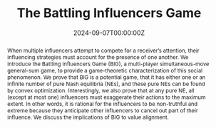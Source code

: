 ---
title: "The Battling Influencers Game"
authors:
- admin
date: "2024-09-07T00:00:00Z"
# doi: ""

# Schedule page publish date (NOT publication's date).
publishDate: "2024-09-20T00:00:00Z"

# Publication type.
# Accepts a single type but formatted as a YAML list (for Hugo requirements).
# Enter a publication type from the CSL standard.
# publication_types: ["Working Project"]

# Publication name and optional abbreviated publication name.
# publication: ""
# publication_short: ""

abstract: When multiple influencers attempt to compete for a receiver’s attention, their influencing strategies must account for the presence of one another. We introduce the Battling Influencers Game (BIG), a multi-player simultaneous-move general-sum game, to provide a game-theoretic characterization of this social phenomenon. We prove that BIG is a potential game, that it has either one or an infinite number of pure Nash equilibria (NEs), and these pure NEs can be found by convex optimization. Interestingly, we also prove that at any pure NE, all (except at most one) influencers must exaggerate their actions to the maximum extent. In other words, it is rational for the influencers to be non-truthful and extreme because they anticipate other influencers to cancel out part of their influence. We discuss the implications of BIG to value alignment.

# Summary. An optional shortened abstract.
# summary:

tags:
- Game Theory, Value Alignment

featured: false

links:
# - name: Custom Link
#   url: http://example.org
url_pdf: ''
# url_code: 'https://github.com/HugoBlox/hugo-blox-builder'
# url_dataset: '#'
# url_poster: '#'
# url_project: ''
# url_slides: ''
# url_source: '#'
# url_video: '#'

# Featured image
# To use, add an image named `featured.jpg/png` to your page's folder. 
# image:
#   caption: 'Image credit: [**Unsplash**](https://unsplash.com/photos/s9CC2SKySJM)'
#   focal_point: ""
#   preview_only: false

# Associated Projects (optional).
#   Associate this publication with one or more of your projects.
#   Simply enter your project's folder or file name without extension.
#   E.g. `internal-project` references `content/project/internal-project/index.md`.
#   Otherwise, set `projects: []`.
# projects:
# - internal-project

# Slides (optional).
#   Associate this publication with Markdown slides.
#   Simply enter your slide deck's filename without extension.
#   E.g. `slides: "example"` references `content/slides/example/index.md`.
#   Otherwise, set `slides: ""`.
# slides: example
---